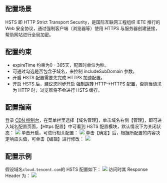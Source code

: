 

## 配置场景

HSTS 即 HTTP Strict Transport Security，是国际互联网工程组织 IETE 推行的 Web 安全协议，通过强制客户端（浏览器等）使用 HTTPS 与服务器创建链接，帮助网站进行全局加密。

## 配置约束

- expireTime 约束为0 - 365天，配置时单位为秒。
- 可通过勾选是否包含子域名，来控制 includeSubDomain 参数。
- 开启 HSTS 配置需要先完成 HTTPS 加速配置。
- 开启 HSTS 后，建议您同步开启 [强制跳转](https://intl.cloud.tencent.com/document/product/228/35214) HTTP->HTTPS 配置，否则当请求为 HTTP 时，浏览器将不会进行 HSTS 缓存。

## 配置指南

登录 [CDN 控制台](https://console.cloud.tencent.com/cdn)，在菜单栏里选择【域名管理】，单击域名右侧【管理】，即可进入域名配置页面，【Https 配置】中可看到 HSTS 配置模块，默认情况下为关闭状态：
![](https://main.qcloudimg.com/raw/4e44076b3485c9de15776134af7d5e96.png)
单击开启，可进行相关配置：
![](https://main.qcloudimg.com/raw/5a98a2ede54d4eceb8b5f4f0a8bbaa3b.png)
单击【确定】后，根据所配置的内容决定响应头值，可单击【编辑】进行修改：
![](https://main.qcloudimg.com/raw/e22e2cf4ad493379db7f1bcf49cfa03a.png)

## 配置示例

假设域名`cloud.tencent.com`的 HSTS 配置如下：
![](https://main.qcloudimg.com/raw/58e49b2b5a0b94f21fa3547dda08daed.png)
访问时其 Response Header 为：
![](https://main.qcloudimg.com/raw/910e57e5abdedba4a33b4e4748a81318.png)

